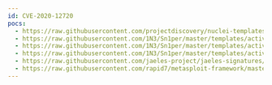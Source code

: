 ```yaml
---
id: CVE-2020-12720
pocs:
  - https://raw.githubusercontent.com/projectdiscovery/nuclei-templates/master/cves/2020/CVE-2020-12720.yaml
  - https://raw.githubusercontent.com/1N3/Sn1per/master/templates/active/CVE-2020-12720_-_vBulletin_Unauthenticaed_SQLi_1.sh
  - https://raw.githubusercontent.com/1N3/Sn1per/master/templates/active/CVE-2020-12720_-_vBulletin_Unauthenticaed_SQLi_2.sh
  - https://raw.githubusercontent.com/1N3/Sn1per/master/templates/active/CVE-2020-12720_-_vBulletin_Unauthenticaed_SQLi_3.sh
  - https://raw.githubusercontent.com/jaeles-project/jaeles-signatures/master/cves/vbulletin-sqli-cve-2020-12720.yaml  - https://raw.githubusercontent.com/rapid7/metasploit-framework/master/modules/auxiliary/gather/vbulletin_getindexablecontent_sqli.rb
  - https://raw.githubusercontent.com/rapid7/metasploit-framework/master/modules/exploits/multi/http/vbulletin_getindexablecontent.rb
---
```


